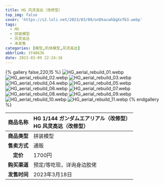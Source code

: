 ```yaml
---
title: HG 风灵高达（改修型）
top_img: false
cover: 'https://s2.loli.net/2023/03/09/onDkacwhQqXxT63.webp'
tags:
  - HG
  - 拼装模型
  - 风灵高达
  - 未发售
categories: [模型,机体模型,风灵高达]
abbrlink: 3f4863b
date: 2023-03-09 22:24:16
---
```


{% gallery false,220,15 %}
![HG_aerial_rebuild_01.webp](https://s2.loli.net/2023/03/09/Vx6zgREq3crsU28.webp)
![HG_aerial_rebuild_02.webp](https://s2.loli.net/2023/03/09/hmSkUycbHz7rVjN.webp)
![HG_aerial_rebuild_03.webp](https://s2.loli.net/2023/03/09/d1zOGns8jfoH7vi.webp)
![HG_aerial_rebuild_04.webp](https://s2.loli.net/2023/03/09/AFSRa2feMb9tExY.webp)
![HG_aerial_rebuild_05.webp](https://s2.loli.net/2023/03/09/XAfTNrIe3UFtxnH.webp)
![HG_aerial_rebuild_06.webp](https://s2.loli.net/2023/03/09/gzTILA9SYEp1RJc.webp)
![HG_aerial_rebuild_07.webp](https://s2.loli.net/2023/03/09/W2txbIiMD1YrG5C.webp)
![HG_aerial_rebuild_08.webp](https://s2.loli.net/2023/03/09/PQFdCVkBT6quSNo.webp)
![HG_aerial_rebuild_09.webp](https://s2.loli.net/2023/03/09/BrbMPLo1f7JKCaw.webp)
![HG_aerial_rebuild_10.webp](https://s2.loli.net/2023/03/09/yLb1NiQ3kwJCdqf.webp)
![HG_aerial_rebuild_11.webp](https://s2.loli.net/2023/03/09/onDkacwhQqXxT63.webp)
{% endgallery %}

| **商品名称** | HG 1/144 ガンダムエアリアル（改修型）<br>HG 风灵高达（改修型） |
|:---:|:---|
| **商品类型** | 拼装模型 |
| **售卖方式** | 通贩 |
| **定价** | 1700円 |
| **购买渠道** | 预定/等吃现，详询身边胶佬 |
| **发售时间** | 2023年3月18日 |
